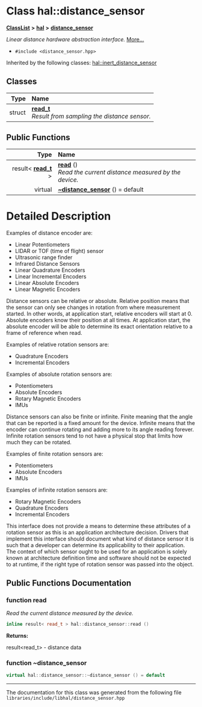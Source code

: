 

# Class hal::distance\_sensor



[**ClassList**](annotated.md) **>** [**hal**](namespacehal.md) **>** [**distance\_sensor**](classhal_1_1distance__sensor.md)



_Linear distance hardware abstraction interface._ [More...](#detailed-description)

* `#include <distance_sensor.hpp>`





Inherited by the following classes: [hal::inert\_distance\_sensor](classhal_1_1inert__distance__sensor.md)










## Classes

| Type | Name |
| ---: | :--- |
| struct | [**read\_t**](structhal_1_1distance__sensor_1_1read__t.md) <br>_Result from sampling the distance sensor._  |






















## Public Functions

| Type | Name |
| ---: | :--- |
|  result&lt; [**read\_t**](structhal_1_1distance__sensor_1_1read__t.md) &gt; | [**read**](#function-read) () <br>_Read the current distance measured by the device._  |
| virtual  | [**~distance\_sensor**](#function-distance_sensor) () = default<br> |




























# Detailed Description


Examples of distance encoder are:



* Linear Potentiometers
* LIDAR or TOF (time of flight) sensor
* Ultrasonic range finder
* Infrared Distance Sensors
* Linear Quadrature Encoders
* Linear Incremental Encoders
* Linear Absolute Encoders
* Linear Magnetic Encoders




Distance sensors can be relative or absolute. Relative position means that the sensor can only see changes in rotation from where measurement started. In other words, at application start, relative encoders will start at 0. Absolute encoders know their position at all times. At application start, the absolute encoder will be able to determine its exact orientation relative to a frame of reference when read.


Examples of relative rotation sensors are:



* Quadrature Encoders
* Incremental Encoders




Examples of absolute rotation sensors are:



* Potentiometers
* Absolute Encoders
* Rotary Magnetic Encoders
* IMUs




Distance sensors can also be finite or infinite. Finite meaning that the angle that can be reported is a fixed amount for the device. Infinite means that the encoder can continue rotating and adding more to its angle reading forever. Infinite rotation sensors tend to not have a physical stop that limits how much they can be rotated.


Examples of finite rotation sensors are:



* Potentiometers
* Absolute Encoders
* IMUs




Examples of infinite rotation sensors are:



* Rotary Magnetic Encoders
* Quadrature Encoders
* Incremental Encoders




This interface does not provide a means to determine these attributes of a rotation sensor as this is an application architecture decision. Drivers that implement this interface should document what kind of distance sensor it is such that a developer can determine its applicability to their application. The context of which sensor ought to be used for an application is solely known at architecture definition time and software should not be expected to at runtime, if the right type of rotation sensor was passed into the object. 


    
## Public Functions Documentation




### function read 

_Read the current distance measured by the device._ 
```C++
inline result< read_t > hal::distance_sensor::read () 
```





**Returns:**

result&lt;read\_t&gt; - distance data 





        



### function ~distance\_sensor 

```C++
virtual hal::distance_sensor::~distance_sensor () = default
```




------------------------------
The documentation for this class was generated from the following file `libraries/include/libhal/distance_sensor.hpp`

